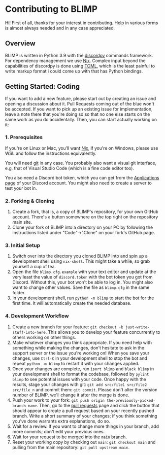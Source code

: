 # Contributing to BLIMP

Hi! First of all, thanks for your interest in contributing. Help in various forms is almost always
needed and in any case appreciated.

## Overview

BLIMP is written in Python 3.9 with the [discordpy] commands framework. For dependency management we
use [Nix]. Complex input beyond the capabilities of discordpy is done using [TOML], which is the least
painful to write markup format i could come up with that has Python bindings.

## Getting Started: Coding

If you want to add a new feature, please start out by creating an issue and opening a discussion
about it. Pull Requests coming out of the blue won't be accepted. If you want to pick up an existing
issue for implementation, leave a note there that you're doing so so that no one else starts on the
same work as you do accidentally. Then, you can start actually working on it:

### 1. Prerequisites

If you're on Linux or Mac, you'll want [Nix], if you're on Windows, please use WSL and follow the
instructions equivalently. 

You will need [git] in any case. You probably also want a visual git interface, e.g. that of Visual
Studio Code (which is a fine code editor too).

You also need a Discord bot token, which you can get from the [Applications page] of your Discord
account. You might also need to create a server to test your bot in.

### 2. Forking & Cloning

1. Create a fork, that is, a copy of BLIMP's repository, for your own GitHub account. There's a
button somewhere on the top right on the repository main site.
2. Clone your fork of BLIMP into a directory on your PC by following the instructions listed under
"Code"→"Clone" on your fork's GitHub page.

### 3. Initial Setup

1. Switch over into the directory you cloned BLIMP into and spin up a development shell using
`nix-shell`. This might take a while, so grab yourself a cup of tea.
2. Open the file `blimp.cfg.example` with your text editor and update at the very least the value of
`discord.token` with the bot token you got from Discord. Without this, your bot won't be able to log
in. You might also want to change other values. Save the file as `blimp.cfg` in the same folder.
3. In your development shell, run `python -m blimp` to start the bot for the first time. It will
automatically create the needed database.

### 4. Development Workflow

1. Create a new branch for your feature: `git checkout -b just-write-stuff-into-here`. This allows
you to develop your feature concurrently to others working on other things.
2. Make whatever changes you think appropriate. If you need help with something while making the
changes, don't hesitate to ask in the support server or the issue you're working on! When you save
your changes, use `Ctrl-C` in your development shell to stop the bot and repeat `python -m blimp` to
restart it with your changes applied.
3. Once your changes are complete, run `isort blimp` and `black blimp` in your development shell to
format the codebase, followed by `pylint blimp` to see potential issues with your code. Once happy
with the results, stage your changes with git: `git add src/file1 src/file2 src/file_n` and commit
them: `git commit`. Please don't alter the version number of BLIMP, we'll change it after the merge
is done.
4. Push your work to your fork: `git push origin the-previously-picked-branch-name`. Then, go to the
[pull requests] page and click the button that should appear to create a pull request based on your
recently pushed branch. Write a short summary of your changes; if you think something you've done
warrants extra explanations, do so.
7. Wait for a review. If you want to change more things in your branch, add more commits; don't edit
your previous ones.
8. Wait for your request to be merged into the `main` branch.
9. Reset your working copy by checking out `main`: `git checkout main` and pulling from the main
repository: `git pull upstream main`.

[discordpy]: https://github.com/Rapptz/discord.py/
[git]: https://git-scm.com/
[Nix]: https://nixos.org
[Applications page]: https://discord.com/developers/applications
[pull requests]: https://github.com/The-Valley-Discord/blimp/pulls
[TOML]: https://toml.io/
